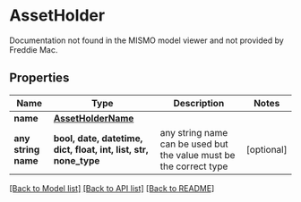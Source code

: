 # AssetHolder

Documentation not found in the MISMO model viewer and not provided by Freddie Mac.

## Properties
Name | Type | Description | Notes
------------ | ------------- | ------------- | -------------
**name** | [**AssetHolderName**](AssetHolderName.md) |  | 
**any string name** | **bool, date, datetime, dict, float, int, list, str, none_type** | any string name can be used but the value must be the correct type | [optional]

[[Back to Model list]](../README.md#documentation-for-models) [[Back to API list]](../README.md#documentation-for-api-endpoints) [[Back to README]](../README.md)



